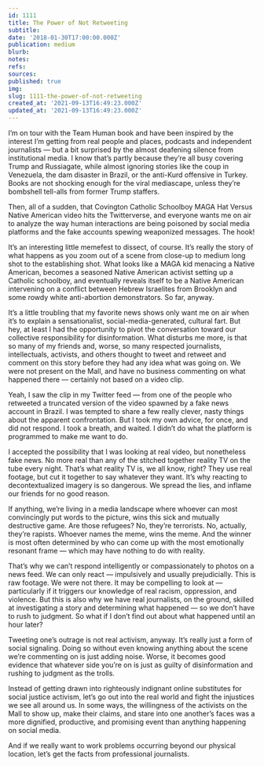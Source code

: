 ```yaml
---
id: 1111
title: The Power of Not Retweeting
subtitle: 
date: '2018-01-30T17:00:00.000Z'
publication: medium
blurb: 
notes: 
refs: 
sources: 
published: true
img: 
slug: 1111-the-power-of-not-retweeting
created_at: '2021-09-13T16:49:23.000Z'
updated_at: '2021-09-13T16:49:23.000Z'
---
```

I’m on tour with the Team Human book and have been inspired by the interest I’m getting from real people and places, podcasts and independent journalists — but a bit surprised by the almost deafening silence from institutional media. I know that’s partly because they’re all busy covering Trump and Russiagate, while almost ignoring stories like the coup in Venezuela, the dam disaster in Brazil, or the anti-Kurd offensive in Turkey. Books are not shocking enough for the viral mediascape, unless they’re bombshell tell-alls from former Trump staffers.

Then, all of a sudden, that Covington Catholic Schoolboy MAGA Hat Versus Native American video hits the Twitterverse, and everyone wants me on air to analyze the way human interactions are being poisoned by social media platforms and the fake accounts spewing weaponized messages. The hook!

It’s an interesting little memefest to dissect, of course. It’s really the story of what happens as you zoom out of a scene from close-up to medium long shot to the establishing shot. What looks like a MAGA kid menacing a Native American, becomes a seasoned Native American activist setting up a Catholic schoolboy, and eventually reveals itself to be a Native American intervening on a conflict between Hebrew Israelites from Brooklyn and some rowdy white anti-abortion demonstrators. So far, anyway.

It’s a little troubling that my favorite news shows only want me on air when it’s to explain a sensationalist, social-media-generated, cultural fart. But hey, at least I had the opportunity to pivot the conversation toward our collective responsibility for disinformation. What disturbs me more, is that so many of my friends and, worse, so many respected journalists, intellectuals, activists, and others thought to tweet and retweet and comment on this story before they had any idea what was going on. We were not present on the Mall, and have no business commenting on what happened there — certainly not based on a video clip.

Yeah, I saw the clip in my Twitter feed — from one of the people who retweeted a truncated version of the video spawned by a fake news account in Brazil. I was tempted to share a few really clever, nasty things about the apparent confrontation. But I took my own advice, for once, and did not respond. I took a breath, and waited. I didn’t do what the platform is programmed to make me want to do.

I accepted the possibility that I was looking at real video, but nonetheless fake news. No more real than any of the stitched together reality TV on the tube every night. That’s what reality TV is, we all know, right? They use real footage, but cut it together to say whatever they want. It’s why reacting to decontextualized imagery is so dangerous. We spread the lies, and inflame our friends for no good reason.

If anything, we’re living in a media landscape where whoever can most convincingly put words to the picture, wins this sick and mutually destructive game. Are those refugees? No, they’re terrorists. No, actually, they’re rapists. Whoever names the meme, wins the meme. And the winner is most often determined by who can come up with the most emotionally resonant frame — which may have nothing to do with reality.

That’s why we can’t respond intelligently or compassionately to photos on a news feed. We can only react — impulsively and usually prejudicially. This is raw footage. We were not there. It may be compelling to look at — particularly if it triggers our knowledge of real racism, oppression, and violence. But this is also why we have real journalists, on the ground, skilled at investigating a story and determining what happened — so we don’t have to rush to judgment. So what if I don’t find out about what happened until an hour later?

Tweeting one’s outrage is not real activism, anyway. It’s really just a form of social signaling. Doing so without even knowing anything about the scene we’re commenting on is just adding noise. Worse, it becomes good evidence that whatever side you’re on is just as guilty of disinformation and rushing to judgment as the trolls.

Instead of getting drawn into righteously indignant online substitutes for social justice activism, let’s go out into the real world and fight the injustices we see all around us. In some ways, the willingness of the activists on the Mall to show up, make their claims, and stare into one another’s faces was a more dignified, productive, and promising event than anything happening on social media.

And if we really want to work problems occurring beyond our physical location, let’s get the facts from professional journalists.
